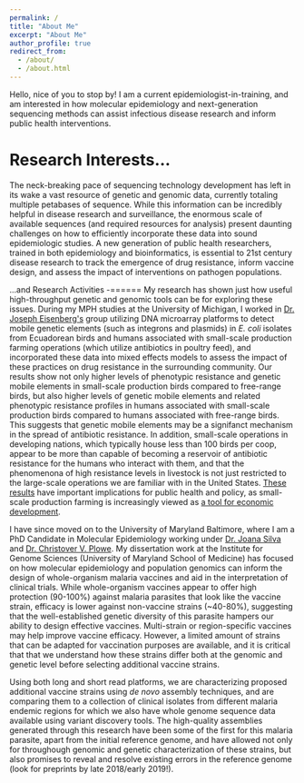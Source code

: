 ```yaml
---
permalink: /
title: "About Me"
excerpt: "About Me"
author_profile: true
redirect_from: 
  - /about/
  - /about.html
---
```


Hello, nice of you to stop by! I am a current epidemiologist-in-training, and am interested in how molecular epidemiology and next-generation sequencing methods can assist infectious disease research and inform public health interventions.

Research Interests...
======
The neck-breaking pace of sequencing technology development has left in its wake a vast resource of genetic and genomic data, currently totaling multiple petabases of sequence. While this information can be incredibly helpful in disease research and surveillance, the enormous scale of available sequences (and required resources for analysis) present daunting challenges on how to efficiently incorporate these data into sound epidemiologic studies. A new generation of public health researchers, trained in both epidemiology and bioinformatics, is essential to 21st century disease research to track the emergence of drug resistance, inform vaccine design, and assess the impact of interventions on pathogen populations. 

\...and Research Activities
-======
My research has shown just how useful high-throughput genetic and genomic tools can be for exploring these issues. During my MPH studies at the University of Michigan, I worked in [Dr. Joseph Eisenberg's](https://sph.umich.edu/faculty-profiles/eisenberg-joseph.html) group utilizing DNA microarray platforms to detect mobile genetic elements (such as integrons and plasmids) in <i>E. coli</i> isolates from Ecuadorean birds and humans associated with small-scale production farming operations (which utilize antibiotics in poultry feed), and incorporated these data into mixed effects models to assess the impact of these practices on drug resistance in the surrounding community. Our results show not only higher levels of phenotypic resistance and genetic mobile elements in small-scale production birds compared to free-range birds, but also higher levels of genetic mobile elements and related phenotypic resistance profiles in humans associated with small-scale production birds compared to humans associated with free-range birds. This suggests that genetic mobile elements may be a signifanct mechanism in the spread of antibiotic resistance. In addition, small-scale operations in developing nations, which typically house less than 100 birds per coop, appear to be more than capable of becoming a reservoir of antibiotic resistance for the humans who interact with them, and that the phenomenona of high resistance levels in livestock is not just restricted to the large-scale operations we are familiar with in the United States. [These results](https://doi.org/10.1093/aje/kwx286) have important implications for public health and policy, as small-scale production farming is increasingly viewed as [a tool for economic development](https://www.gatesnotes.com/Development/Why-I-Would-Raise-Chickens).

I have since moved on to the University of Maryland Baltimore, where I am a PhD Candidate in Molecular Epidemiology working under [Dr. Joana Silva](http://www.medschool.umaryland.edu/profiles/Carneiro-da-Silva-Joana/) and [Dr. Christover V. Plowe](http://www.medschool.umaryland.edu/profiles/Plowe-Christopher/). My dissertation work at the Institute for Genome Sciences (University of Maryland School of Medicine) has focused on how molecular epidemiology and population genomics can inform the design of whole-organism malaria vaccines and aid in the interpretation of clinical trials. While whole-organism vaccines appear to offer high protection (90-100%) against malaria parasites that look like the vaccine strain, efficacy is lower against non-vaccine strains (~40-80%), suggesting that the well-established genetic diversity of this parasite hampers our ability to design effective vaccines. Multi-strain or region-specific vaccines may help improve vaccine efficacy. However, a limited amount of strains that can be adapted for vaccination purposes are available, and it is critical that that we understand how these strains differ both at the genomic and genetic level before selecting additional vaccine strains. 

Using both long and short read platforms, we are characterizing proposed additional vaccine strains using <i>de novo</i> assembly techniques, and are comparing them to a collection of clinical isolates from different malaria endemic regions for which we also have whole genome sequence data available using variant discovery tools. The high-quality assemblies generated through this research have been some of the first for this malaria parasite, apart from the initial reference genome, and have allowed not only for throughough genomic and genetic characterization of these strains, but also promises to reveal and resolve existing errors in the reference genome (look for preprints by late 2018/early 2019!).
